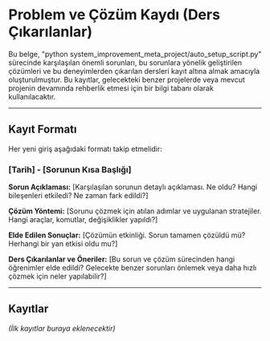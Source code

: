 # Problem ve Çözüm Kaydı (Ders Çıkarılanlar)

Bu belge, "python system_improvement_meta_project/auto_setup_script.py" sürecinde karşılaşılan önemli sorunları, bu sorunlara yönelik geliştirilen çözümleri ve bu deneyimlerden çıkarılan dersleri kayıt altına almak amacıyla oluşturulmuştur. Bu kayıtlar, gelecekteki benzer projelerde veya mevcut projenin devamında rehberlik etmesi için bir bilgi tabanı olarak kullanılacaktır.

---

## Kayıt Formatı

Her yeni giriş aşağıdaki formatı takip etmelidir:

### [Tarih] - [Sorunun Kısa Başlığı]

**Sorun Açıklaması:**
[Karşılaşılan sorunun detaylı açıklaması. Ne oldu? Hangi bileşenleri etkiledi? Ne zaman fark edildi?]

**Çözüm Yöntemi:**
[Sorunu çözmek için atılan adımlar ve uygulanan stratejiler. Hangi araçlar, komutlar, değişiklikler yapıldı?]

**Elde Edilen Sonuçlar:**
[Çözümün etkinliği. Sorun tamamen çözüldü mü? Herhangi bir yan etkisi oldu mu?]

**Ders Çıkarılanlar ve Öneriler:**
[Bu sorun ve çözüm sürecinden hangi öğrenimler elde edildi? Gelecekte benzer sorunları önlemek veya daha hızlı çözmek için neler yapılabilir?]

---

## Kayıtlar

*(İlk kayıtlar buraya eklenecektir)* 